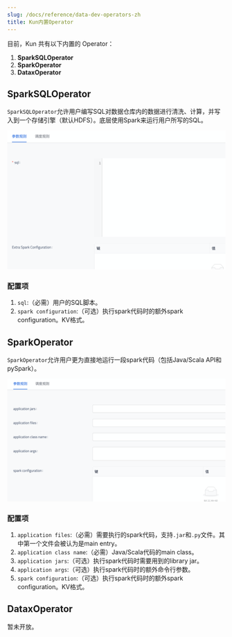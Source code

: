 ```yaml
---
slug: /docs/reference/data-dev-operators-zh
title: Kun内置Operator
---
```

目前，Kun 共有以下内置的 Operator：

1. **SparkSQLOperator**
1. **SparkOperator**
1. **DataxOperator**

## SparkSQLOperator

`SparkSQLOperator`允许用户编写SQL对数据仓库内的数据进行清洗、计算，并写入到一个存储引擎（默认HDFS）。底层使用Spark来运行用户所写的SQL。

![SparkSQLOperator](../static/img/data-dev-SparkSQLOperator.png)

### 配置项

1. `sql`:（必需）用户的SQL脚本。
2. `spark configuration`:（可选）执行spark代码时的额外spark configuration。KV格式。

## SparkOperator

`SparkOperator`允许用户更为直接地运行一段spark代码（包括Java/Scala API和pySpark）。

![SparkOperator](../static/img/data-dev-SparkOperator.png)

### 配置项

1. `application files`:（必需）需要执行的spark代码，支持`.jar`和`.py`文件。其中第一个文件会被认为是main entry。
2. `application class name`:（必需）Java/Scala代码的main class。
3. `application jars`:（可选）执行spark代码时需要用到的library jar。
4. `application args`:（可选）执行spark代码时的额外命令行参数。
5. `spark configuration`:（可选）执行spark代码时的额外spark configuration。KV格式。

## DataxOperator

暂未开放。
